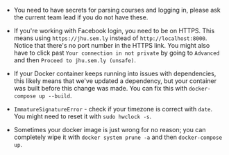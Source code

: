 * You need to have secrets for parsing courses and logging in, please ask the current
  team lead if you do not have these.

* If you're working with Facebook login, you need to be on HTTPS. This means using
  `https://jhu.sem.ly` instead of `http://localhost:8000`. Notice that there's no port
  number in the HTTPS link. You might also have to click past `Your connection in not
  private` by going to `Advanced` and then `Proceed to jhu.sem.ly (unsafe)`.

* If your Docker container keeps running into issues with dependencies, this likely
  means that we've updated a dependency, but your container was built before this change
  was made. You can fix this with `docker-compose up --build`.

* `ImmatureSignatureError` - check if your timezone is correct with `date`. You might
  need to reset it with `sudo hwclock -s`.

* Sometimes your docker image is just wrong for no reason; you can completely wipe it
  with `docker system prune -a` and then `docker-compose up`.